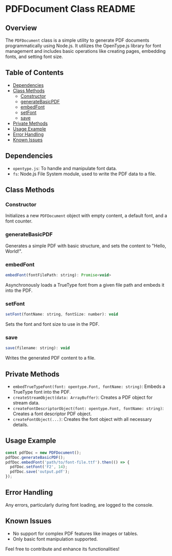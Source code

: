 # PDFDocument Class README

## Overview

The `PDFDocument` class is a simple utility to generate PDF documents programmatically using Node.js. It utilizes the OpenType.js library for font management and includes basic operations like creating pages, embedding fonts, and setting font size.

## Table of Contents

- [Dependencies](#dependencies)
- [Class Methods](#class-methods)
  - [Constructor](#constructor)
  - [generateBasicPDF](#generatebasicpdf)
  - [embedFont](#embedfont)
  - [setFont](#setfont)
  - [save](#save)
- [Private Methods](#private-methods)
- [Usage Example](#usage-example)
- [Error Handling](#error-handling)
- [Known Issues](#known-issues)

## Dependencies

- `opentype.js`: To handle and manipulate font data.
- `fs`: Node.js File System module, used to write the PDF data to a file.

## Class Methods

### Constructor

Initializes a new `PDFDocument` object with empty content, a default font, and a font counter.

### generateBasicPDF

Generates a simple PDF with basic structure, and sets the content to "Hello, World!".

### embedFont

```javascript
embedFont(fontFilePath: string): Promise<void>
```

Asynchronously loads a TrueType font from a given file path and embeds it into the PDF.

### setFont

```javascript
setFont(fontName: string, fontSize: number): void
```

Sets the font and font size to use in the PDF.

### save

```javascript
save(filename: string): void
```

Writes the generated PDF content to a file.

## Private Methods

- `embedTrueTypeFont(font: opentype.Font, fontName: string)`: Embeds a TrueType font into the PDF.
- `createStreamObject(data: ArrayBuffer)`: Creates a PDF object for stream data.
- `createFontDescriptorObject(font: opentype.Font, fontName: string)`: Creates a font descriptor PDF object.
- `createFontObject(...)`: Creates the font object with all necessary details.

## Usage Example

```javascript
const pdfDoc = new PDFDocument();
pdfDoc.generateBasicPDF();
pdfDoc.embedFont('path/to/font-file.ttf').then(() => {
  pdfDoc.setFont('F2', 14);
  pdfDoc.save('output.pdf');
});
```

## Error Handling

Any errors, particularly during font loading, are logged to the console.

## Known Issues

- No support for complex PDF features like images or tables.
- Only basic font manipulation supported.

Feel free to contribute and enhance its functionalities!
```
